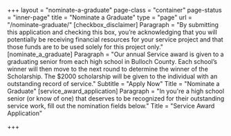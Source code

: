 +++
layout = "nominate-a-graduate"
page-class = "container"
page-status = "inner-page"
title = "Nominate a Graduate"
type = "page"
url = "/nominate-graduate/"
[checkbox_disclaimer]
Paragraph = "By submitting this application and checking this box, you’re acknowledging that you will potentially be receiving financial resources for your service project and that those funds are to be used solely for this project only."
[nominate_a_graduate]
Paragraph = "Our annual Service award is given to a graduating senior from each high school in Bulloch County. Each school’s winner will then move to the next round to determine the winner of the Scholarship. The $2000 scholarship will be given to the individual with an outstanding record of service."
Subtitle = "Apply Now"
Title = "Nominate a Graduate"
[service_award_application]
Paragraph = "In you're a high school senior (or know of one) that deserves to be recognized for their outstanding service work, fill out the nomination fields below."
Title = "Service Award Application"

+++
